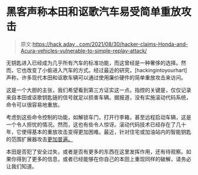# 黑客声称本田和讴歌汽车易受简单重放攻击

> 原文:[https://hack aday . com/2021/08/30/hacker-claims-Honda-and-Acura-vehicles-vulnerable-to-simple-replay-attack/](https://hackaday.com/2021/08/30/hacker-claims-honda-and-acura-vehicles-vulnerable-to-simple-replay-attack/)

无钥匙进入已经成为几乎所有汽车的标准功能，而这曾经是一种奢侈的选择。然而，它也改变了小偷进入汽车的方式。经过最近的研究，[hackingintoyourhart]声称，许多现代本田和讴歌车辆可以通过使用廉价硬件的简单重放攻击来访问。

这是一个大胆的主张，我们希望看到第三方证实这一点。指控的关键是，仅仅记录来自本田或讴歌钥匙链的信号就足以损害车辆。据报道，没有实施滚动代码系统，命令可以很容易地重放。

考虑到这些命令控制的功能，如解锁车门，打开行李箱，甚至远程启动车辆，这是一个令人担忧的情况。然而，这也有些令人惊讶。滚动代码技术已经存在了几十年，它使得基本的重放攻击变得更加困难。最近，针对住宅或加油站内的智能钥匙的范围扩展器攻击[更加普遍。](https://hackaday.com/2017/04/27/stealing-cars-for-20-bucks/)

本田是否犯了安全过失，或者是否有更多的东西在这里发挥作用，还有待观察。如果你得到了更多的信息，或者已经能够在你自己的本田上重现同样的破解，请务必让我们知道。